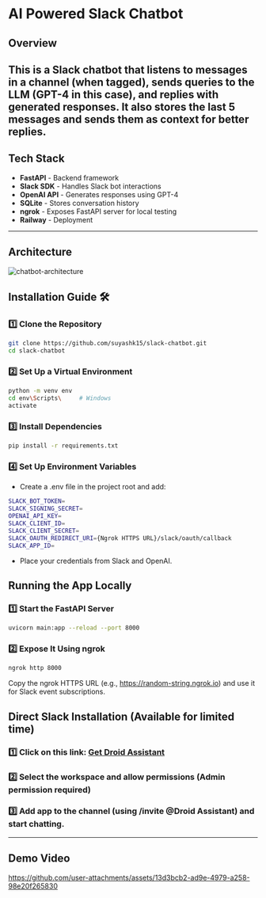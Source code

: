 # AI Powered Slack Chatbot

## Overview  
This is a **Slack chatbot** that listens to messages in a channel (when tagged), sends queries to the LLM (GPT-4 in this case), and replies with generated responses. It also stores the last 5 messages and sends them as context for better replies.
---

## Tech Stack  
- **FastAPI** - Backend framework  
- **Slack SDK** - Handles Slack bot interactions  
- **OpenAI API** - Generates responses using GPT-4  
- **SQLite** - Stores conversation history  
- **ngrok** - Exposes FastAPI server for local testing  
- **Railway** - Deployment  
---

## Architecture
![chatbot-architecture](https://github.com/user-attachments/assets/196735fb-93c8-41b6-91d6-8c85d9e8d41a)

## Installation Guide 🛠️  


### 1️⃣ Clone the Repository  
```bash
git clone https://github.com/suyashk15/slack-chatbot.git
cd slack-chatbot
```
### 2️⃣ Set Up a Virtual Environment 
```bash
python -m venv env
cd env\Scripts\     # Windows
activate
```
### 3️⃣ Install Dependencies
```bash
pip install -r requirements.txt
```
### 4️⃣ Set Up Environment Variables
- Create a .env file in the project root and add:
```bash
SLACK_BOT_TOKEN=
SLACK_SIGNING_SECRET=
OPENAI_API_KEY=
SLACK_CLIENT_ID=
SLACK_CLIENT_SECRET=
SLACK_OAUTH_REDIRECT_URI={Ngrok HTTPS URL}/slack/oauth/callback
SLACK_APP_ID=
```
- Place your credentials from Slack and OpenAI.

## Running the App Locally  

### 1️⃣ Start the FastAPI Server
```bash
uvicorn main:app --reload --port 8000
```
### 2️⃣ Expose It Using ngrok
```bash
ngrok http 8000
```
Copy the ngrok HTTPS URL (e.g., https://random-string.ngrok.io) and use it for Slack event subscriptions.

## Direct Slack Installation (Available for limited time)  

### 1️⃣ Click on this link: [Get Droid Assistant](https://bit.ly/4b5m4T1)

### 2️⃣ Select the workspace and allow permissions (Admin permission required)

### 3️⃣ Add app to the channel (using /invite @Droid Assistant) and start chatting.
---
## Demo Video  

https://github.com/user-attachments/assets/13d3bcb2-ad9e-4979-a258-98e20f265830


